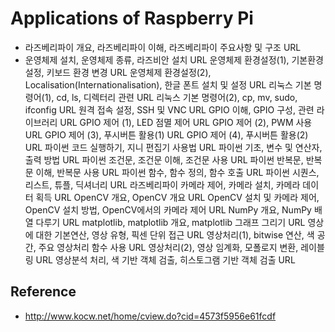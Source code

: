 # Applications of Raspberry Pi 

 

- 라즈베리파이 개요, 라즈베리파이 이해, 라즈베리파이 주요사항 및 구조	URL
- 운영체제 설치, 운영체제 종류, 라즈비안 설치	URL
운영체제 환경설정(1), 기본환경 설정, 키보드 환경 변경	URL
운영체제 환경설정(2), Localisation(Internationalisation), 한글 폰트 설치 및 설정	URL
리눅스 기본 명령어(1), cd, ls, 디렉터리 관련	URL
리눅스 기본 명령어(2), cp, mv, sudo, ifconfig			URL
원격 접속 설정, SSH 및 VNC					URL
GPIO 이해, GPIO 구성, 관련 라이브러리			URL
GPIO 제어 (1), LED 점멸 제어					URL
GPIO 제어 (2), PWM 사용					URL
GPIO 제어 (3), 푸시버튼 활용(1)					URL
GPIO 제어 (4), 푸시버튼 활용(2)					URL
파이썬 코드 실행하기, 지니 편집기 사용법			URL
파이썬 기초, 변수 및 연산자, 출력 방법				URL
파이썬 조건문, 조건문 이해, 조건문 사용				URL
파이썬 반복문, 반복문 이해, 반복문 사용				URL
파이썬 함수, 함수 정의, 함수 호출				URL
파이썬 시퀀스, 리스트, 튜플, 딕셔너리				URL
라즈베리파이 카메라 제어, 카메라 설치, 카메라 데이터 획득		URL
OpenCV 개요, OpenCV 개요					URL
OpenCV 설치 및 카메라 제어, OpenCV 설치 방법, OpenCV에서의 카메라 제어	URL
NumPy 개요, NumPy 배열 다루기				URL
matplotlib, matplotlib 개요, matplotlib 그래프 그리기		URL
영상에 대한 기본연산, 영상 유형, 픽센 단위 접근			URL
영상처리(1), bitwise 연산, 색 공간, 주요 영상처리 함수 사용	URL
영상처리(2), 영상 임계화, 모폴로지 변환, 레이블링		URL
영상분석 처리, 색 기반 객체 검출, 히스토그램 기반 객체 검출		URL

## Reference
- http://www.kocw.net/home/cview.do?cid=4573f5956e61fcdf
